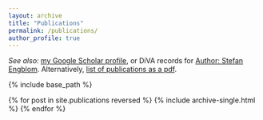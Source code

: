 ```yaml
---
layout: archive
title: "Publications"
permalink: /publications/
author_profile: true
---
```


_See also:_ <a href="{{site.author.googlescholar}}">my Google Scholar
profile</a>, or DiVA records for [Author: Stefan
Engblom](http://uu.diva-portal.org/dice/table?query=authorName:Stefan%20Engblom&start=0&rows=100&sort=year%20desc).
Alternatively, [list of publications as a
pdf](../files/publ_Engblom.pdf).

{% include base_path %}

{% for post in site.publications reversed %}
  {% include archive-single.html %}
{% endfor %}
